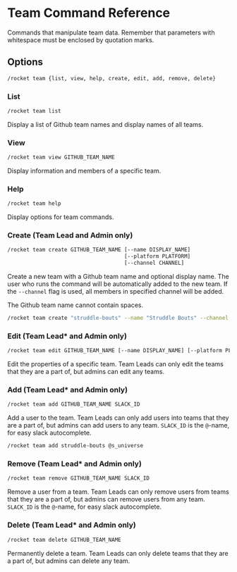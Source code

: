 # Team Command Reference

Commands that manipulate team data. Remember that parameters with whitespace
must be enclosed by quotation marks.

## Options

```sh
/rocket team {list, view, help, create, edit, add, remove, delete}
```

### List

```sh
/rocket team list
```

Display a list of Github team names and display names of all teams.

### View

```sh
/rocket team view GITHUB_TEAM_NAME
```

Display information and members of a specific team.

### Help

```sh
/rocket team help
```

Display options for team commands.

### Create (Team Lead and Admin only)

```sh
/rocket team create GITHUB_TEAM_NAME [--name DISPLAY_NAME]
                                     [--platform PLATFORM]
                                     [--channel CHANNEL]
```

Create a new team with a Github team name and optional display name. The user
who runs the command will be automatically added to the new team. If the
`--channel` flag is used, all members in specified channel will be added.

The Github team name cannot contain spaces.

```sh
/rocket team create "struddle-bouts" --name "Struddle Bouts" --channel
```

### Edit (Team Lead\* and Admin only)

```sh
/rocket team edit GITHUB_TEAM_NAME [--name DISPLAY_NAME] [--platform PLATFORM]
```

Edit the properties of a specific team. Team Leads can only edit the teams that
they are a part of, but admins can edit any teams.

### Add (Team Lead\* and Admin only)

```sh
/rocket team add GITHUB_TEAM_NAME SLACK_ID
```

Add a user to the team. Team Leads can only add users into teams that they are a
part of, but admins can add users to any team. `SLACK_ID` is the `@`-name, for
easy slack autocomplete.

```sh
/rocket team add struddle-bouts @s_universe
```

### Remove (Team Lead\* and Admin only)

```sh
/rocket team remove GITHUB_TEAM_NAME SLACK_ID
```

Remove a user from a team. Team Leads can only remove users from teams that they
are a part of, but admins can remove users from any team. `SLACK_ID` is the
`@`-name, for easy slack autocomplete.

### Delete (Team Lead\* and Admin only)

```sh
/rocket team delete GITHUB_TEAM_NAME
```

Permanently delete a team. Team Leads can only delete teams that they are a part
of, but admins can delete any team.
